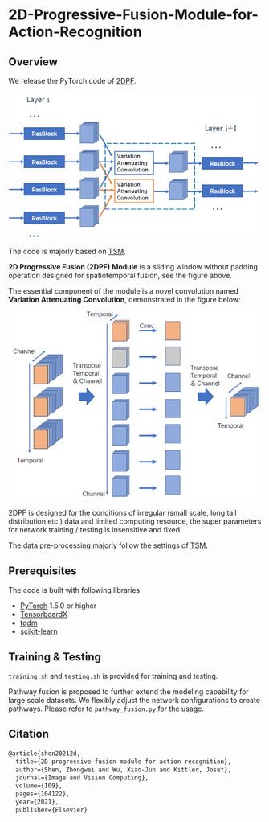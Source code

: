 # 2D-Progressive-Fusion-Module-for-Action-Recognition
## Overview
We release the PyTorch code of [2DPF](https://www.sciencedirect.com/science/article/abs/pii/S0262885621000275).


![](./images/2DPF.png)

The code is majorly based on [TSM](https://github.com/mit-han-lab/temporal-shift-module). 

**2D Progressive Fusion (2DPF) Module** is a sliding window without padding operation designed for spatiotemporal fusion, see the figure above. 

The essential component of the module is a novel convolution named **Variation Attenuating Convolution**, demonstrated in the figure below:


![](./images/VAC.png)


2DPF is designed for the conditions of irregular (small scale, long tail distribution etc.) data and limited computing resource, the super parameters for network training / testing is insensitive and fixed.

The data pre-processing majorly follow the settings of [TSM](https://github.com/mit-han-lab/temporal-shift-module).

## Prerequisites
The code is built with following libraries:

- [PyTorch](https://pytorch.org/) 1.5.0 or higher
- [TensorboardX](https://github.com/lanpa/tensorboardX)
- [tqdm](https://github.com/tqdm/tqdm.git)
- [scikit-learn](https://scikit-learn.org/stable/)

## Training & Testing
```training.sh``` and ```testing.sh``` is provided for training and testing.

Pathway fusion is proposed to further extend the modeling capability for large scale datasets. We flexibly adjust the network configurations to create pathways. Please refer to ```pathway_fusion.py``` for the usage.

## Citation
```
@article{shen20212d,
  title={2D progressive fusion module for action recognition},
  author={Shen, Zhongwei and Wu, Xiao-Jun and Kittler, Josef},
  journal={Image and Vision Computing},
  volume={109},
  pages={104122},
  year={2021},
  publisher={Elsevier}
```
